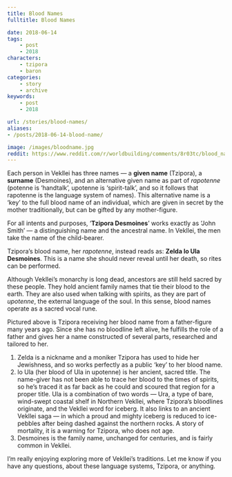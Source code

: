 ```yaml
---
title: Blood Names
fulltitle: Blood Names

date: 2018-06-14
tags:
    - post
    - 2018
characters:
    - tzipora
    - baron
categories:
    - story
    - archive
keywords:
    - post
    - 2018

url: /stories/blood-names/
aliases:
- /posts/2018-06-14-blood-name/

image: /images/bloodname.jpg
reddit: https://www.reddit.com/r/worldbuilding/comments/8r03tc/blood_names/
---
```


Each person in Vekllei has three names  —  a **given name** (Tzipora), a **surname** (Desmoines), and an alternative given name as part of *rapotenne* (potenne is ‘handtalk’, upotenne is ‘spirit-talk’, and so it follows that rapotenne is the language system of names). This alternative name is a ‘key’ to the full blood name of an individual, which are given in secret by the mother traditionally, but can be gifted by any mother-figure.

For all intents and purposes, ‘**Tzipora Desmoines**’ works exactly as ‘John Smith’  —  a distinguishing name and the ancestral name. In Vekllei, the men take the name of the child-bearer.

Tzipora’s blood name, her *rapotenne*, instead reads as: **Zelda lo Ula Desmoines**. This is a name she should never reveal until her death, so rites can be performed.

Although Vekllei’s monarchy is long dead, ancestors are still held sacred by these people. They hold ancient family names that tie their blood to the earth. They are also used when talking with spirits, as they are part of *upotenne*, the external language of the soul. In this sense, blood names operate as a sacred vocal rune.

Pictured above is Tzipora receiving her blood name from a father-figure many years ago. Since she has no bloodline left alive, he fulfills the role of a father and gives her a name constructed of several parts, researched and tailored to her.

1. Zelda is a nickname and a moniker Tzipora has used to hide her Jewishness, and so works perfectly as a public ‘key’ to her blood name.
2. lo Ula (her blood of Ula in upotenne) is her ancient, sacred title. The name-giver has not been able to trace her blood to the times of spirits, so he’s traced it as far back as he could and scoured that region for a proper title. Ula is a combination of two words  —  Ura, a type of bare, wind-swept coastal shelf in Northern Vekllei, where Tzipora’s bloodlines originate, and the Vekllei word for iceberg. It also links to an ancient Vekllei saga  —  in which a proud and mighty iceberg is reduced to ice-pebbles after being dashed against the northern rocks. A story of mortality, it is a warning for Tzipora, who does not age.
3. Desmoines is the family name, unchanged for centuries, and is fairly common in Vekllei.

I’m really enjoying exploring more of Vekllei’s traditions. Let me know if you have any questions, about these language systems, Tzipora, or anything.
